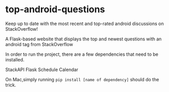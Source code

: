 # top-android-questions
Keep up to date with the most recent and top-rated android discussions on StackOverflow!

A Flask-based website that displays the top and newest questions with an android tag from StackOverflow

In order to run the project, there are a few dependencies that need to be installed.

StackAPI
Flask
Schedule
Calendar

On Mac,simply running ```pip install [name of dependency]``` should do the trick. 

